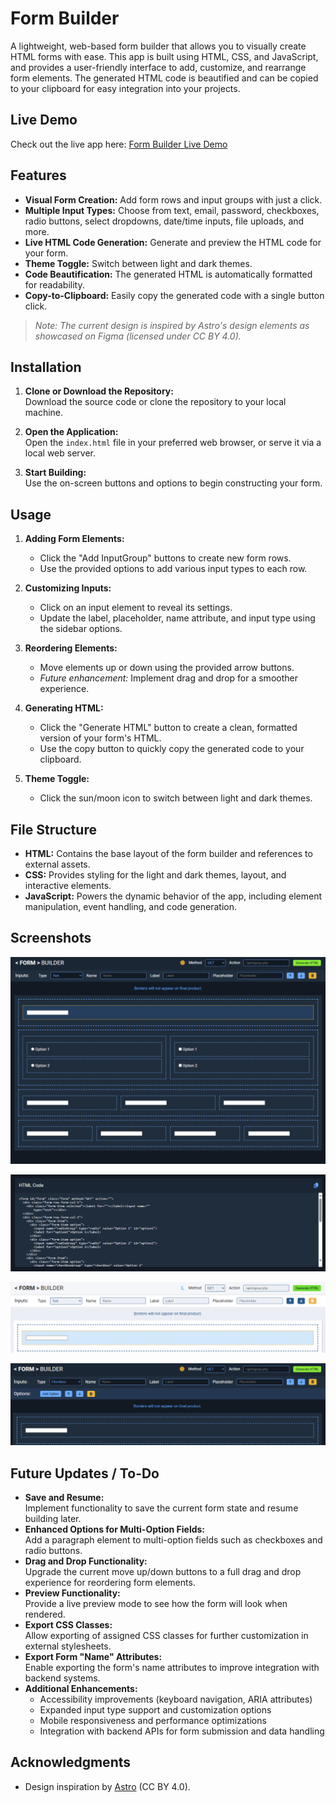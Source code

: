 # Form Builder

A lightweight, web-based form builder that allows you to visually create HTML forms with ease. This app is built using HTML, CSS, and JavaScript, and provides a user-friendly interface to add, customize, and rearrange form elements. The generated HTML code is beautified and can be copied to your clipboard for easy integration into your projects.

## Live Demo

Check out the live app here: [Form Builder Live Demo](https://jdussold.github.io/form-builder/)

## Features

- **Visual Form Creation:** Add form rows and input groups with just a click.
- **Multiple Input Types:** Choose from text, email, password, checkboxes, radio buttons, select dropdowns, date/time inputs, file uploads, and more.
- **Live HTML Code Generation:** Generate and preview the HTML code for your form.
- **Theme Toggle:** Switch between light and dark themes.
- **Code Beautification:** The generated HTML is automatically formatted for readability.
- **Copy-to-Clipboard:** Easily copy the generated code with a single button click.

> _Note: The current design is inspired by Astro's design elements as showcased on Figma (licensed under CC BY 4.0)._

## Installation

1. **Clone or Download the Repository:**  
   Download the source code or clone the repository to your local machine.

2. **Open the Application:**  
   Open the `index.html` file in your preferred web browser, or serve it via a local web server.

3. **Start Building:**  
   Use the on-screen buttons and options to begin constructing your form.

## Usage

1. **Adding Form Elements:**

   - Click the "Add InputGroup" buttons to create new form rows.
   - Use the provided options to add various input types to each row.

2. **Customizing Inputs:**

   - Click on an input element to reveal its settings.
   - Update the label, placeholder, name attribute, and input type using the sidebar options.

3. **Reordering Elements:**

   - Move elements up or down using the provided arrow buttons.
   - _Future enhancement:_ Implement drag and drop for a smoother experience.

4. **Generating HTML:**

   - Click the "Generate HTML" button to create a clean, formatted version of your form's HTML.
   - Use the copy button to quickly copy the generated code to your clipboard.

5. **Theme Toggle:**
   - Click the sun/moon icon to switch between light and dark themes.

## File Structure

- **HTML:** Contains the base layout of the form builder and references to external assets.
- **CSS:** Provides styling for the light and dark themes, layout, and interactive elements.
- **JavaScript:** Powers the dynamic behavior of the app, including element manipulation, event handling, and code generation.

## Screenshots

![Form Builder Interface](./assets/img/form-builder-main-interface.png)

![Form Builder Code Generation View](./assets/img/form-builder-code-generation-view.png)

![Light Mode Theme](./assets/img/light-mode.png)

![Dark Mode Theme](./assets/img/dark-mode.png)

## Future Updates / To-Do

- **Save and Resume:**  
  Implement functionality to save the current form state and resume building later.
- **Enhanced Options for Multi-Option Fields:**  
  Add a paragraph element to multi-option fields such as checkboxes and radio buttons.
- **Drag and Drop Functionality:**  
  Upgrade the current move up/down buttons to a full drag and drop experience for reordering form elements.
- **Preview Functionality:**  
  Provide a live preview mode to see how the form will look when rendered.
- **Export CSS Classes:**  
  Allow exporting of assigned CSS classes for further customization in external stylesheets.
- **Export Form "Name" Attributes:**  
  Enable exporting the form's name attributes to improve integration with backend systems.
- **Additional Enhancements:**
  - Accessibility improvements (keyboard navigation, ARIA attributes)
  - Expanded input type support and customization options
  - Mobile responsiveness and performance optimizations
  - Integration with backend APIs for form submission and data handling

## Acknowledgments

- Design inspiration by [Astro](https://www.figma.com/community/file/1157371532469023309) (CC BY 4.0).
